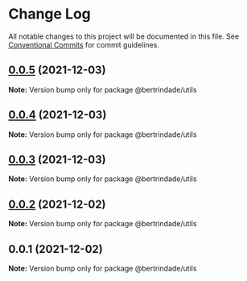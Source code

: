 # Change Log

All notable changes to this project will be documented in this file.
See [Conventional Commits](https://conventionalcommits.org) for commit guidelines.

## [0.0.5](https://github.com/berTrindade/lerna/compare/@bertrindade/utils@0.0.4...@bertrindade/utils@0.0.5) (2021-12-03)

**Note:** Version bump only for package @bertrindade/utils





## [0.0.4](https://github.com/berTrindade/lerna/compare/@bertrindade/utils@0.0.3...@bertrindade/utils@0.0.4) (2021-12-03)

**Note:** Version bump only for package @bertrindade/utils





## [0.0.3](https://github.com/berTrindade/lerna/compare/@bertrindade/utils@0.0.2...@bertrindade/utils@0.0.3) (2021-12-03)

**Note:** Version bump only for package @bertrindade/utils





## [0.0.2](https://github.com/berTrindade/lerna/compare/@bertrindade/utils@0.0.1...@bertrindade/utils@0.0.2) (2021-12-02)

**Note:** Version bump only for package @bertrindade/utils





## 0.0.1 (2021-12-02)

**Note:** Version bump only for package @bertrindade/utils
